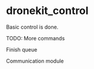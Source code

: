 # dronekit_control

Basic control is done.

TODO:
More commands

Finish queue

Communication module
